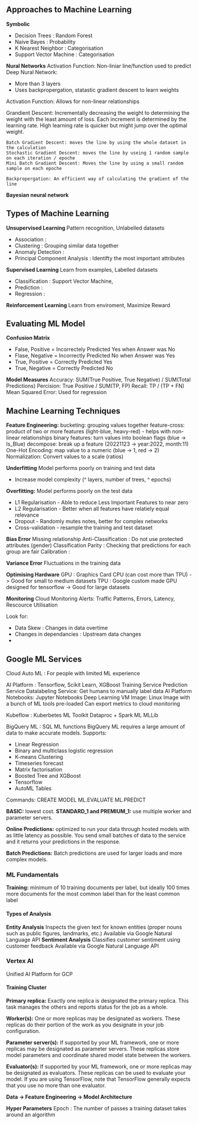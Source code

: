 ## Approaches to Machine Learning
**Symbolic**
- Decision Trees : Random Forest
- Naive Bayes : Probability
- K Nearest Neighbor : Categorisation
- Support Vector Machine : Categorisation
  
**Nural Networks**
 Activation Function: Non-liniar line/function used to predict
 Deep Nural Network: 
  - More than 3 layers
  - Uses backpropergation, statastic gradient descent to learn weights

 Activation Function:
	Allows for non-linear relationships

 Grandient Descent: 
 	Incrementally decreasing the weight to determining the weight with the least amount of loss.
	Each increment is determined by the learning rate. High learning rate is quicker but might jump over the optimal weight. 

	Batch Gradient Descent: moves the line by using the whole dataset in the calculation 
	Stochastic Gradient Descent: moves the line by useing 1 random sample on each iteration / epoche
	Mini Batch Gradient Descent: Moves the line by using a small random sample on each epoche

	Backpropergation: An efficient way of calculating the gradient of the line  

 **Bayesian neural network**


## Types of Machine Learning
**Unsupervised Learning**
Pattern recognition, Unlabelled datasets
- Association : 
- Clustering : Grouping similar data together
- Anomaly Detection :
- Principal Component Analysis : Identifty the most important attributes

**Supervised Learning**
Learn from examples, Labelled datasets
- Classification : Support Vector Machine, 
- Prediction :
- Regression :

**Reinforcement Learning**
Learn from enviroment, Maximize Reward

## Evaluating ML Model
**Confusion Matrix**
 - False, Positive = Incorrectely Predicted Yes when Answer was No
 - Flase, Negative = Incorrectly Predicted No when Answer was Yes
 - True, Positive = Correctly Predicted Yes
 - True, Negative = Correctly Predicted No

**Model Measures**
  Accuracy: SUM(True Positive, True Negative) / SUM(Total Predictions) 
  Percision: True Positive / SUM(TP, FP)
  Recall: TP / (TP + FN)
  Mean Squared Error: Used for regression

## Machine Learning Techniques
**Feature Engineering:** 
  bucketing: grouping values together
  feature-cross: product of two or more features (light-blue, heavy-red)
	- helps with non-linear relationships
  binary features: turn values into boolean flags (blue -> Is_Blue)
  decompose: break up a feature (20221123 -> year:2022, month:11)
  One-Hot Encoding: map value to a numeric (blue -> 1, red -> 2)
  Normalization: Convert values to a scale (ratios)

**Underfitting**
Model performs poorly on training and test data
- Increase model complexity (^ layers, number of trees, ^ epochs)

**Overfitting:**
Model performs poorly on the test data
- L1 Regularisation - Able to reduce Less Important Features to near zero
- L2 Regularisation - Better when all features have relatiely equal relevance
- Dropout - Randomly mutes notes, better for complex networks
- Cross-validation - resample the training and test dataset

**Bias Error**
Missing relationship
  Anti-Classification : Do not use protected attributes (gender)
  Classification Parity : Checking that predictions for each group are fair
  Calibration :  

**Variance Error**
Fluctuations in the training data

**Optimising Hardware**
  GPU : Graphics Card CPU (can cost more than TPU) -> Good for small to medium datasets
  TPU : Google custom made GPU designed for tensorflow -> Good for large datasets

**Monitoring**
Cloud Monitoring Alerts: Traffic Patterns, Errors, Latency, Rescource Utilisation

Look for:
  - Data Skew : Changes in data overtime
  - Changes in dependancies : Upstream data changes
  - 

## Google ML Services
Cloud Auto ML : For people with limited ML experience

AI Platform : Tensorflow, Scikit Learn, XGBoost
  Training Service
  Prediction Service
  Datalabeling Service: Get humans to manually label data
  AI Platform Notebooks: Jupyter Notebooks
  Deep Learning VM Image: Linux Image with a bunch of ML tools pre-loaded
  Can export metrics to cloud monitoring

Kubeflow : Kuberbetes ML Toolkit
Dataproc + Spark ML
  MLLib

BigQuery ML : SQL ML functions
  BigQuery ML requires a large amount of data to make accurate models.
  Supports:
  - Linear Regression
  - Binary and multiclass logistic regression
  - K-means Clustering
  - Timeseries forecast
  - Matrix factorisation
  - Boosted Tree and XGBoost
  - Tensorflow
  - AutoML Tables

  Commands:
  CREATE MODEL
  ML.EVALUATE
  ML.PREDICT




**BASIC:** lowest cost. 
**STANDARD_1 and PREMIUM_1:** use multiple worker and parameter servers.

**Online Predictions:** optimized to run your data through hosted models with as little latency as possible. You send small batches of data to the service and it returns your predictions in the response.

**Batch Predictions:** Batch predictions are used for larger loads and more complex models.



### ML Fundamentals

**Training:** minimum of 10 training documents per label, but ideally 100 times more documents for the most common label than for the least common label


#### Types of Analysis

**Entity Analysis**
Inspects the given text for known entities (proper nouns such as public figures, landmarks, etc.)
Available via Google Natural Language API
**Sentiment Analysis**
Classifies customer sentiment using customer feedback
Available via Google Natural Language API

### Vertex AI
Unified AI Platform for GCP

#### Training Cluster

**Primary replica:** Exactly one replica is designated the primary replica. This task manages the others and reports status for the job as a whole.

**Worker(s):** One or more replicas may be designated as workers. These replicas do their portion of the work as you designate in your job configuration.

**Parameter server(s):** If supported by your ML framework, one or more replicas may be designated as parameter servers. These replicas store model parameters and coordinate shared model state between the workers.

**Evaluator(s):** If supported by your ML framework, one or more replicas may be designated as evaluators. These replicas can be used to evaluate your model. If you are using TensorFlow, note that TensorFlow generally expects that you use no more than one evaluator.

 **Data -> Feature Engineering -> Model Architecture**

**Hyper Parameters**
Epoch : The number of passes a training dataset takes around an algorithm

